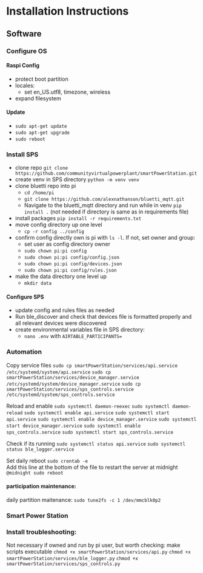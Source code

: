 # Installation Instructions

## Software

### Configure OS

#### Raspi Config
* protect boot partition
* locales:
	* set en_US.utf8, timezone, wireless
* expand filesystem

#### Update
* `sudo apt-get update`
* `sudo apt-get upgrade`
* `sudo reboot`

### Install SPS
* clone repo `git clone https://github.com/communityvirtualpowerplant/smartPowerStation.git`
* create venv in SPS directory `python -m venv venv`
* clone bluetti repo into pi
	* `cd /home/pi`
	* `git clone https://github.com/alexnathanson/bluetti_mqtt.git`
	* Navigate to the bluetti_mqtt directory and run while in venv `pip install .` (not needed if directory is same as in requirements file)
* install packages `pip install -r requirements.txt`
* move config directory up one level
	* `cp -r config ../config`
* confirm config directly own is pi with `ls -l`. If not, set owner and group:
	* set user as config directory owner 
	* `sudo chown pi:pi config`
	* `sudo chown pi:pi config/config.json`
	* `sudo chown pi:pi config/devices.json`
	* `sudo chown pi:pi config/rules.json`
* make the data directory one level up
	* `mkdir data`

#### Configure SPS
* update config and rules files as needed
* Run ble_discover and check that devices file is formatted properly and all relevant devices were discovered
* create environmental variables file in SPS directory:
	* `nano .env` with `AIRTABLE_PARTICIPANTS=`

### Automation

Copy service files
`sudo cp smartPowerStation/services/api.service /etc/systemd/system/api.service`
`sudo cp smartPowerStation/services/device_manager.service /etc/systemd/system/device_manager.service`
`sudo cp smartPowerStation/services/sps_controls.service /etc/systemd/system/sps_controls.service`

Reload and enable
`sudo systemctl daemon-reexec`
`sudo systemctl daemon-reload`
`sudo systemctl enable api.service`
`sudo systemctl start api.service`
`sudo systemctl enable device_manager.service`
`sudo systemctl start device_manager.service`
`sudo systemctl enable sps_controls.service`
`sudo systemctl start sps_controls.service`

Check if its running
`sudo systemctl status api.service`
`sudo systemctl status ble_logger.service`

Set daily reboot
`sudo crontab -e`<br>
Add this line at the bottom of the file to restart the server at midnight `@midnight sudo reboot`

#### participation maintenance:

daily partition maitenance: `sudo tune2fs -c 1 /dev/mmcblk0p2`

### Smart Power Station


### Install troubleshooting:

Not necessary if owned and run by pi user, but worth checking: make scripts executable
`chmod +x smartPowerStation/services/api.py`
`chmod +x smartPowerStation/services/ble_logger.py`
`chmod +x smartPowerStation/services/sps_controls.py`